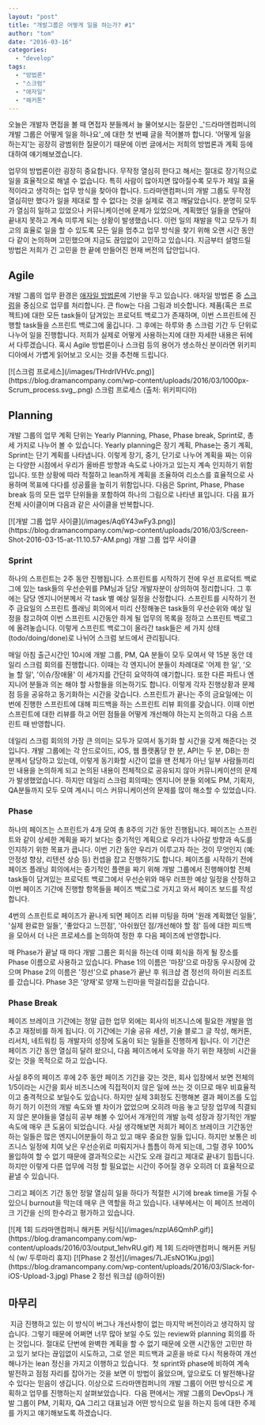```yaml
---
layout: "post"
title: "개발그룹은 어떻게 일을 하는가? #1"
author: "tom"
date: "2016-03-16"
categories: 
  - "develop"
tags: 
  - "방법론"
  - "스크럼"
  - "애자일"
  - "해커톤"
---
```


오늘은 개발자 면접을 볼 때 면접자 분들께서 늘 물어보시는 질문인 _'드라마앤컴퍼니의 개발 그룹은 어떻게 일을 하나요'_에 대한 첫 번째 글을 적어볼까 합니다. '어떻게 일을 하는지'는 굉장히 광범위한 질문이기 때문에 이번 글에서는 저희의 방법론과 계획 등에 대하여 얘기해보겠습니다.

업무의 방법론이란 굉장히 중요합니다. 무작정 열심히 한다고 해서는 절대로 장기적으로 일을 효율적으로 해낼 수 없습니다. 특히 사람이 많아지면 많아질수록 모두가 제일 효율적이라고 생각하는 업무 방식을 찾아야 합니다. 드라마앤컴퍼니의 개발 그룹도 무작정 열심히만 했다가 일을 제대로 할 수 없다는 것을 실제로 겪고 깨달았습니다. 분명히 모두가 열심히 일하고 있었으나 커뮤니케이션에 문제가 있었으며, 계획했던 일들을 연달아 끝내지 못하고 계속 미루게 되는 상황이 발생했습니다. 이런 일의 재발을 막고 모두가 최고의 효율로 일을 할 수 있도록 모든 일을 멈추고 업무 방식을 찾기 위해 오랜 시간 동안 다 같이 논의하며 고민했으며 지금도 끊임없이 고민하고 있습니다. 지금부터 설명드릴 방법은 저희가 긴 고민을 한 끝에 만들어진 현재 버전의 답안입니다.

## Agile

개발 그룹의 업무 환경은 [애자일 방법론](https://ko.wikipedia.org/wiki/%EC%95%A0%EC%9E%90%EC%9D%BC_%EC%86%8C%ED%94%84%ED%8A%B8%EC%9B%A8%EC%96%B4_%EA%B0%9C%EB%B0%9C)에 기반을 두고 있습니다. 애자일 방법론 중 [스크럼](https://ko.wikipedia.org/wiki/%EC%8A%A4%ED%81%AC%EB%9F%BC_(%EC%95%A0%EC%9E%90%EC%9D%BC_%EA%B0%9C%EB%B0%9C_%ED%94%84%EB%A1%9C%EC%84%B8%EC%8A%A4))을 중심으로 업무를 처리합니다. 큰 flow는 다음 그림과 비슷합니다. 제품(혹은 프로젝트)에 대한 모든 task들이 담겨있는 프로덕트 백로그가 존재하며, 이번 스프린트에 진행할 task들을 스프린트 백로그에 옮깁니다. 그 후에는 하루와 총 스크럼 기간 두 단위로 나누어 일을 진행합니다. 저희가 실제로 어떻게 사용하는지에 대한 자세한 내용은 뒤에서 다루겠습니다. 혹시 Agile 방법론이나 스크럼 등의 용어가 생소하신 분이라면 위키피디아에서 가볍게 읽어보고 오시는 것을 추천해 드립니다.

<caption id="attachment\_506" align="aligncenter" width="1000">[![스크럼 프로세스](/images/THrdrIVHVc.png)](https://blog.dramancompany.com/wp-content/uploads/2016/03/1000px-Scrum_process.svg_.png) 스크럼 프로세스 (출처: 위키피디아)</caption>

## Planning

개발 그룹의 업무 계획 단위는 Yearly Planning, Phase, Phase break, Sprint로, 총 세 가지로 나누어 볼 수 있습니다. Yearly planning은 장기 계획, Phase는 중기 계획, Sprint는 단기 계획를 나타냅니다. 이렇게 장기, 중기, 단기로 나누어 계획을 짜는 이유는 다양한 시점에서 우리가 올바른 방향과 속도로 나아가고 있는지 계속 인지하기 위함입니다. 또한 상황에 따라 적절하고 lean하게 계획을 조율하여 리소스를 효율적으로 사용하며 목표에 다다를 성공률을 높히기 위함입니다. 다음은 Sprint, Phase, Phase break 등의 모든 업무 단위들을 포함하여 하나의 그림으로 나타낸 표입니다. 다음 표가 전체 사이클이며 다음과 같은 사이클을 반복합니다.

<caption id="attachment\_516" align="aligncenter" width="943">[![개발 그룹 업무 사이클](/images/Aq6Y43wFy3.png)](https://blog.dramancompany.com/wp-content/uploads/2016/03/Screen-Shot-2016-03-15-at-11.10.57-AM.png) 개발 그룹 업무 사이클</caption>

### Sprint

하나의 스프린트는 2주 동안 진행됩니다. 스프린트를 시작하기 전에 우선 프로덕트 백로그에 있는 task들의 우선순위를 PM님과 담당 개발자분이 상의하여 정리합니다. 그 후에는 담당 엔지니어분께서 각 task 별 예상 일정을 산정합니다. 스프린트를 시작하기 전주 금요일의 스프린트 플래닝 회의에서 미리 산정해놓은 task들의 우선순위와 예상 일정을 참고하여 이번 스프린트 시간동안 하게 될 업무의 목록을 정하고 스프린트 백로그에 올려놓습니다. 이렇게 스프린트 백로그이 올라간 task들은 세 가지 상태(todo/doing/done)로 나뉘어 스크럼 보드에서 관리됩니다.

매일 아침 출근시간인 10시에 개발 그룹, PM, QA 분들이 모두 모여서 약 15분 동안 데일리 스크럼 회의를 진행합니다. 이때는 각 엔지니어 분들이 차례대로 '어제 한 일', '오늘 할 일', '이슈/장애물' 이 세가지를 간단히 요약하여 얘기합니다. 또한 다른 파트나 엔지니어 분들과 의논 해야 할 사항들을 의논하기도 합니다. 이렇게 각자 진행상황과 문제점 등을 공유하고 동기화하는 시간을 갖습니다. 스프린트가 끝나는 주의 금요일에는 이번에 진행한 스프린트에 대해 피드백을 하는 스프린트 리뷰 회의를 갖습니다. 이때 이번 스프린트에 대한 리뷰를 하고 어떤 점들을 어떻게 개선해야 하는지 논의하고 다음 스프린트 때 반영합니다.

데일리 스크럼 회의의 가장 큰 의미는 모두가 모여서 동기화 할 시간을 갖게 해준다는 것 입니다. 개발 그룹에는 각 안드로이드, iOS, 웹 플랫폼당 한 분, API는 두 분, DB는 한 분께서 담당하고 있는데, 이렇게 동기화할 시간이 없을 땐 전체가 아닌 일부 사람들끼리만 내용을 논의하게 되고 논의된 내용이 전체적으로 공유되지 않아 커뮤니케이션의 문제가 발생했었습니다. 하지만 데일리 스크럼 회의때는 엔지니어 분들 외에도 PM, 기획자, QA분들까지 모두 모여 계시니 미스 커뮤니케이션의 문제를 많이 해소할 수 있었습니다.

### Phase

하나의 페이즈는 스프린트가 4개 모여 총 8주의 기간 동안 진행됩니다. 페이즈는 스프린트와 같이 상세한 계획을 짜기 보다는 중기적인 계획으로 우리가 나아갈 방향과 속도를 인지하기 위한 목표가 큽니다. 이번 기간 동안 우리가 이루고자 하는 것이 무엇인지 (예: 안정성 향상, 리텐션 상승 등) 컨셉을 잡고 진행하기도 합니다. 페이즈를 시작하기 전에 페이즈 플래닝 회의에서는 중기적인 플랜을 짜기 위해 개발 그룹에서 진행해야할 전체 task들이 담겨있는 프로덕트 백로그에서 우선순위와 매우 러프한 예상 일정을 산정하고 이번 페이즈 기간에 진행할 항목들을 페이즈 백로그로 가지고 와서 페이즈 보드를 작성합니다.

4번의 스프린트로 페이즈가 끝나게 되면 페이즈 리뷰 미팅을 하며 '원래 계획했던 일들', '실제 완료한 일들', '좋았다고 느낀점', '아쉬웠던 점/개선해야 할 점' 등에 대한 피드백을 모아서 더 나은 프로세스를 논의하여 정한 후 다음 페이즈에 반영합니다.

매 Phase가 끝날 때 마다 개발 그룹은 회식을 하는데 이때 회식을 하게 될 장소를 Phase 이름으로 사용하고 있습니다. Phase 1의 이름은 '마장'으로 마장동 우시장에 갔으며 Phase 2의 이름은 '정선'으로 phase가 끝난 후 워크샵 겸 정선의 하이원 리조트를 갔습니다. Phase 3은 '양재'로 양재 느린마을 막걸리집을 갔습니다.

### Phase Break

페이즈 브레이크 기간에는 정말 급한 업무 외에는 회사의 비즈니스에 필요한 개발을 멈추고 재정비를 하게 됩니다. 이 기간에는 기술 공유 세션, 기술 블로그 글 작성, 해커톤, 리서치, 네트워킹 등 개발자의 성장에 도움이 되는 일들을 진행하게 됩니다. 이 기간은 페이즈 기간 동안 열심히 달려 왔으니, 다음 페이즈에서 도약을 하기 위한 재정비 시간을 갖는 것을 목적으로 하고 있습니다.

사실 8주의 페이즈 후에 2주 동안 페이즈 기간을 갖는 것은, 회사 입장에서 보면 전체의 1/5이라는 시간을 회사 비즈니스에 직접적이지 않은 일에 쓰는 것 이므로 매우 비효율적이고 충격적으로 보일수도 있습니다. 하지만 실제 3회정도 진행해본 결과 페이즈를 도입하기 하기 이전의 개발 속도와 별 차이가 없었으며 오히려 마음 놓고 당장 업무에 직결되지 않은 분야들을 열심히 공부 해볼 수 있어서 개개인의 개발 능력 성장과 장기적인 개발 속도에 매우 큰 도움이 되었습니다. 사실 생각해보면 저희가 페이즈 브레이크 기간동안 하는 일들은 많은 엔지니어분들이 하고 있고 매우 중요한 일들 입니다. 하지만 보통은 비즈니스 일정에 치여 낮은 우선순위로 미뤄지거나 틈틈이 하게 되는데, 그럴 경우 100% 몰입하여 할 수 없기 때문에 결과적으로는 시간도 오래 걸리고 제대로 끝내기 힘듭니다. 하지만 이렇게 다른 업무에 걱정 할 필요없는 시간이 주어질 경우 오히려 더 효율적으로 끝낼 수 있습니다.

그리고 페이즈 기간 동안 정말 열심히 일을 하다가 적절한 시기에 break time을 가질 수 있으니 burnout을 막는데 매우 큰 역할을 하고 있습니다. 내부에서는 이 페이즈 브레이크 기간을 신의 한수라고 평가하고 있습니다.

<caption id="attachment\_520" align="aligncenter" width="600">[![제 1회 드라마앤컴퍼니 해커톤 커팅식](/images/nzplA6QmhP.gif)](https://blog.dramancompany.com/wp-content/uploads/2016/03/output_1ehvRU.gif) 제 1회 드라마앤컴퍼니 해커톤 커팅식 (w/ 두루마리 휴지)</caption>

<caption id="attachment\_519" align="aligncenter" width="449">[![Phase 2 정선](/images/7LJEsNO1Ku.jpg)](https://blog.dramancompany.com/wp-content/uploads/2016/03/Slack-for-iOS-Upload-3.jpg) Phase 2 정선 워크샵 (@하이원)</caption>

## 마무리

 지금 진행하고 있는 이 방식이 버그나 개선사항이 없는 마지막 버전이라고 생각하지 않습니다. 그렇기 때문에 어쩌면 너무 많아 보일 수도 있는 review와 planning 회의를 하는 것입니다. 절대로 단번에 완벽한 계획을 할 수 없기 때문에 오랜 시간동안 고민만 하고 있기 보다는 끊임없이 시도하고, 그로 얻은 피드백과 교훈을 바로 다시 적용하여 개선해나가는 lean 정신을 가지고 이행하고 있습니다.  첫 sprint와 phase에 비하여 계속 발전하고 점점 자리를 잡아가는 것을 보면 이 방법이 옳았으며, 앞으로도 더 발전해나갈 수 있다는 믿음이 생깁니다. 이상으로 드라마앤컴퍼니의 개발 그룹이 어떤 방식으로 계획하고 업무를 진행하는지 살펴보았습니다.  다음 편에서는 개발 그룹의 DevOps나 개발 그룹이 PM, 기획자, QA 그리고 대표님과 어떤 방식으로 일을 하는지 등에 대한 주제를 가지고 얘기해보도록 하겠습니다.
